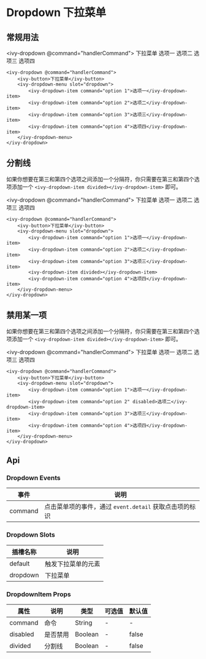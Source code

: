 # Dropdown 下拉菜单

## 常规用法

<ivy-dropdown @command="handlerCommand">
<ivy-button>下拉菜单</ivy-button>
<ivy-dropdown-menu slot="dropdown">
<ivy-dropdown-item command="option 1">选项一</ivy-dropdown-item>
<ivy-dropdown-item command="option 2">选项二</ivy-dropdown-item>
<ivy-dropdown-item command="option 3">选项三</ivy-dropdown-item>
<ivy-dropdown-item command="option 4">选项四</ivy-dropdown-item>
</ivy-dropdown-menu>
</ivy-dropdown>

```vue
<ivy-dropdown @command="handlerCommand">
    <ivy-button>下拉菜单</ivy-button>
    <ivy-dropdown-menu slot="dropdown">
        <ivy-dropdown-item command="option 1">选项一</ivy-dropdown-item>
        <ivy-dropdown-item command="option 2">选项二</ivy-dropdown-item>
        <ivy-dropdown-item command="option 3">选项三</ivy-dropdown-item>
        <ivy-dropdown-item command="option 4">选项四</ivy-dropdown-item>
    </ivy-dropdown-menu>
</ivy-dropdown>
```

## 分割线

如果你想要在第三和第四个选项之间添加一个分隔符，你只需要在第三和第四个选项添加一个 `<ivy-dropdown-item divided></ivy-dropdown-item>` 即可。

<ivy-dropdown @command="handlerCommand">
<ivy-button>下拉菜单</ivy-button>
<ivy-dropdown-menu slot="dropdown">
<ivy-dropdown-item command="option 1">选项一</ivy-dropdown-item>
<ivy-dropdown-item command="option 2">选项二</ivy-dropdown-item>
<ivy-dropdown-item command="option 3">选项三</ivy-dropdown-item>
<ivy-dropdown-item divided></ivy-dropdown-item>
<ivy-dropdown-item command="option 4">选项四</ivy-dropdown-item>
</ivy-dropdown-menu>
</ivy-dropdown>

```vue
<ivy-dropdown @command="handlerCommand">
    <ivy-button>下拉菜单</ivy-button>
    <ivy-dropdown-menu slot="dropdown">
        <ivy-dropdown-item command="option 1">选项一</ivy-dropdown-item>
        <ivy-dropdown-item command="option 2">选项二</ivy-dropdown-item>
        <ivy-dropdown-item command="option 3">选项三</ivy-dropdown-item>
        <ivy-dropdown-item divided></ivy-dropdown-item>
        <ivy-dropdown-item command="option 4">选项四</ivy-dropdown-item>
    </ivy-dropdown-menu>
</ivy-dropdown>
```

## 禁用某一项

如果你想要在第三和第四个选项之间添加一个分隔符，你只需要在第三和第四个选项添加一个 `<ivy-dropdown-item divided></ivy-dropdown-item>` 即可。

<ivy-dropdown @command="handlerCommand">
<ivy-button>下拉菜单</ivy-button>
<ivy-dropdown-menu slot="dropdown">
<ivy-dropdown-item command="option 1">选项一</ivy-dropdown-item>
<ivy-dropdown-item command="option 2" disabled>选项二</ivy-dropdown-item>
<ivy-dropdown-item command="option 3">选项三</ivy-dropdown-item>
<ivy-dropdown-item command="option 4">选项四</ivy-dropdown-item>
</ivy-dropdown-menu>
</ivy-dropdown>

```vue
<ivy-dropdown @command="handlerCommand">
    <ivy-button>下拉菜单</ivy-button>
    <ivy-dropdown-menu slot="dropdown">
        <ivy-dropdown-item command="option 1">选项一</ivy-dropdown-item>
        <ivy-dropdown-item command="option 2" disabled>选项二</ivy-dropdown-item>
        <ivy-dropdown-item command="option 3">选项三</ivy-dropdown-item>
        <ivy-dropdown-item command="option 4">选项四</ivy-dropdown-item>
    </ivy-dropdown-menu>
</ivy-dropdown>
```

<!-- 增加注释，否则页面显示不完整 -->

## Api

### Dropdown Events

| 事件    | 说明                                                   |
| ------- | ------------------------------------------------------ |
| command | 点击菜单项的事件，通过 `event.detail` 获取点击项的标识 |

### Dropdown Slots

| 插槽名称 | 说明               |
| -------- | ------------------ |
| default  | 触发下拉菜单的元素 |
| dropdown | 下拉菜单           |

### DropdownItem Props

| 属性     | 说明     | 类型    | 可选值 | 默认值 |
| -------- | -------- | ------- | ------ | ------ |
| command  | 命令     | String  | -      | -      |
| disabled | 是否禁用 | Boolean | -      | false  |
| divided  | 分割线   | Boolean | -      | false  |

<script setup>
const handlerCommand = (ev) => {
    console.log(ev.detail)
}
</script>
